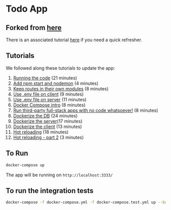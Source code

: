 # Todo App

## Forked from [here](https://github.com/l0609890/pern-todo-app)

There is an associated tutorial [here](https://www.youtube.com/watch?v=ldYcgPKEZC8) if you need a quick refresher.

## Tutorials

We followed along these tutorials to update the app:
1. [Running the code](https://www.loom.com/share/0cd5a64678ab4f658d0349ed525d938f) (21 minutes)
2. [Add npm start and nodemon](https://www.loom.com/share/969312b303aa4ac6b065405db66bcb7a) (4 minutes)
3. [Keep routes in their own modules](https://www.loom.com/share/1600efbc5e104ce9b721111c3cebfdb6) (8 minutes)
4. [Use .env file on client](https://www.loom.com/share/e2e2b00723684d449a22d2655408ccf6) (9 minutes)
5. [Use .env file on server](https://www.loom.com/share/04c8cc9ee5b445c1a2d9de0eb5a3a259) (11 minutes)
6. [Docker Compose intro](https://www.loom.com/share/293c71810f4b4fa586264355ebab2561) (8 minutes)
7. [Run third-party full-stack apps with no code whatsoever!](https://www.loom.com/share/8a13b4ec3e3d4f1c9141453f844e7a4d) (8 minutes)
8. [Dockerize the DB](https://www.loom.com/share/7be11575828b4f83ace43a6173d479b6) (24 minutes)
9. [Dockerize the server](https://www.loom.com/share/0846359cfed14b7dadda3e91a797d1cf)(17 minutes)
10. [Dockerize the client](https://www.loom.com/share/2626f50e765548409a9df1d1ff26b18f) (13 minutes)
11. [Hot reloading](https://www.loom.com/share/371aa8617f694dbaaa5830da003617b5) (18 minutes)
12. [Hot reloading - part 2](https://www.loom.com/share/103597196a3e43d4817b7914630d244c) (3 minutes)

## To Run

```zsh
docker-compose up
```

The app will be running on `http://localhost:3333/`

## To run the integration tests

```zsh
docker-compose -f docker-compose.yml -f docker-compose.test.yml up --build
```